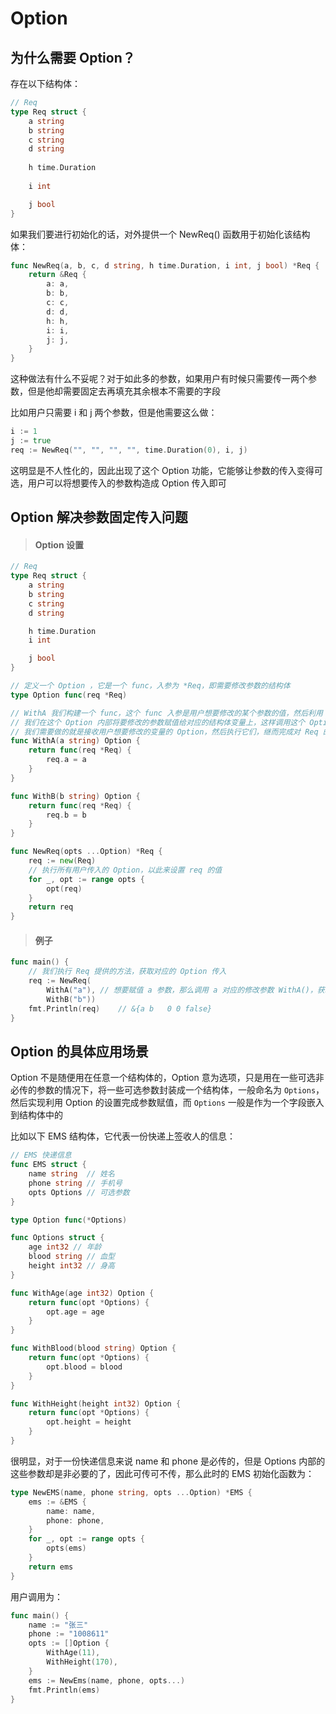 # Option



## 为什么需要 Option？

存在以下结构体：

```go
// Req
type Req struct {
	a string
	b string
	c string
	d string
    
	h time.Duration
    
	i int

	j bool
}
```

如果我们要进行初始化的话，对外提供一个 NewReq() 函数用于初始化该结构体：

```go
func NewReq(a, b, c, d string, h time.Duration, i int, j bool) *Req {
    return &Req {
        a: a,
        b: b,
        c: c,
        d: d,
        h: h,
        i: i,
        j: j,
    }
}
```

这种做法有什么不妥呢？对于如此多的参数，如果用户有时候只需要传一两个参数，但是他却需要固定去再填充其余根本不需要的字段

比如用户只需要 i 和 j 两个参数，但是他需要这么做：

```go
i := 1
j := true
req := NewReq("", "", "", "", time.Duration(0), i, j)
```

这明显是不人性化的，因此出现了这个 Option 功能，它能够让参数的传入变得可选，用户可以将想要传入的参数构造成 Option 传入即可



## Option 解决参数固定传入问题

> #### Option 设置

```go
// Req
type Req struct {
	a string
	b string
	c string
	d string

	h time.Duration
	i int

	j bool
}

// 定义一个 Option ，它是一个 func，入参为 *Req，即需要修改参数的结构体
type Option func(req *Req)

// WithA 我们构建一个 func，这个 func 入参是用户想要修改的某个参数的值，然后利用 func 的闭包性质，出参为 Option 类型的 func，
// 我们在这个 Option 内部将要修改的参数赋值给对应的结构体变量上，这样调用这个 Option 函数就可以直接修改这个变量了
// 我们需要做的就是接收用户想要修改的变量的 Option，然后执行它们，继而完成对 Req 的初始化
func WithA(a string) Option {
	return func(req *Req) {
		req.a = a
	}
}

func WithB(b string) Option {
	return func(req *Req) {
		req.b = b
	}
}

func NewReq(opts ...Option) *Req {
	req := new(Req)
	// 执行所有用户传入的 Option，以此来设置 req 的值
	for _, opt := range opts {
		opt(req)
	}
	return req
}
```



> #### 例子

```go
func main() {
	// 我们执行 Req 提供的方法，获取对应的 Option 传入
	req := NewReq(
        WithA("a"), // 想要赋值 a 参数，那么调用 a 对应的修改参数 WithA()，获取对应的 Option
        WithB("b"))
	fmt.Println(req)	// &{a b   0 0 false}
}
```



## Option 的具体应用场景

Option 不是随便用在任意一个结构体的，Option 意为选项，只是用在一些可选非必传的参数的情况下，将一些可选参数封装成一个结构体，一般命名为 `Options`，然后实现利用 Option 的设置完成参数赋值，而 `Options` 一般是作为一个字段嵌入到结构体中的

比如以下 EMS 结构体，它代表一份快递上签收人的信息：

```go
// EMS 快递信息
func EMS struct {
	name string	 //	姓名
	phone string //	手机号
	opts Options // 可选参数
}

type Option func(*Options)

func Options struct {
	age int32 // 年龄
	blood string // 血型
	height int32 // 身高
}

func WithAge(age int32) Option {
    return func(opt *Options) {
        opt.age = age
    }
}

func WithBlood(blood string) Option {
    return func(opt *Options) {
        opt.blood = blood
    }
}

func WithHeight(height int32) Option {
    return func(opt *Options) {
        opt.height = height
    }
}
```



很明显，对于一份快递信息来说 name 和 phone 是必传的，但是 Options 内部的这些参数却是非必要的了，因此可传可不传，那么此时的 EMS 初始化函数为：

```go
type NewEMS(name, phone string, opts ...Option) *EMS {
	ems := &EMS {
		name: name,
		phone: phone,
	}
	for _, opt := range opts {
		opts(ems)
	}
	return ems
}
```



用户调用为：

```go
func main() {
	name := "张三"
	phone := "1008611"
	opts := []Option {
		WithAge(11),
		WithHeight(170),
	}
	ems := NewEms(name, phone, opts...)
    fmt.Println(ems)
}
```

